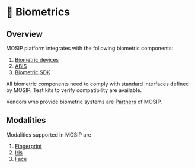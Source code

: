 # 🤳 Biometrics

## Overview

MOSIP platform integrates with the following biometric components:

1. [Biometric devices](biometric-devices.md)
2. [ABIS](abis.md)
3. [Biometric SDK](biometric-sdk.md)

All biometric components need to comply with standard interfaces defined by MOSIP. Test kits to verify compatibility are available.

Vendors who provide biometric systems are [Partners](partners.md) of MOSIP.

## Modalities

Modalities supported in MOSIP are

1. [Fingerprint](broken-reference)
2. [Iris](broken-reference)
3. [Face](broken-reference)
